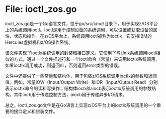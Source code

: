 # File: ioctl_zos.go

ioctl_zos.go是一个Go语言文件，位于go/src/cmd/目录下，用于实现z/OS平台上的系统调用ioctl。ioctl是用于控制设备的系统调用，可以设置或获取设备的属性、状态和操作。在z/OS平台上，系统调用ioctl被称为ioctlx，它支持IBM的Hercules虚拟机和z/OS操作系统。

该文件实现了ioctlx系统调用的封装和接口定义。它使用了与Unix系统调用ioctl相似的方式，通过一个文件描述符和一个ioctl命令（常量）来调用ioctlx系统调用。如果ioctlx调用成功，则返回nil，否则返回error类型的错误。

文件中还提供了一些常量和结构体，用于包装z/OS系统调用ioctlx的参数和返回值。例如，常量IOW（Input/Output Write）和IOR（Input/Output Read）分别表示ioctlx命令的读和写操作；结构体iocb和aiocb表示ioctlx系统调用的参数结构，其中iocb用于传递控制方法，aiocb用于传递异步I/O请求。

总之，ioctl_zos.go文件是在Go语言上实现z/OS平台上的ioctlx系统调用的一个重要的接口定义和封装文件。

